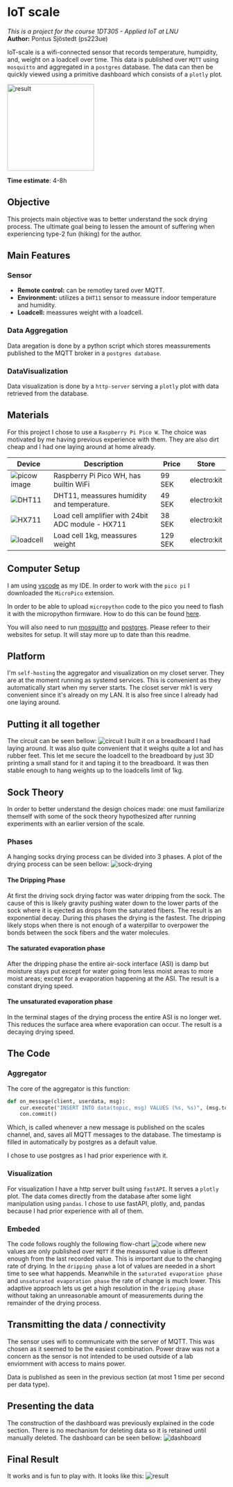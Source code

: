 # IoT scale

_This is a project for the course 1DT305 - Applied IoT at LNU_ <br>
**Author:** Pontus Sjöstedt (ps223ue)

IoT-scale is a wifi-connected sensor that records temperature, humpidity, and, weight on a loadcell over time. This data is published over `MQTT` using `mosquitto` and aggregated in a `postgres` database. The data can then be quickly viewed using a primitive dashboard which consists of a `plotly` plot.

<img src="images/device.png" alt="result" width="200"/>

**Time estimate**: 4-8h

## Objective

This projects main objective was to better understand the sock drying process. The ultimate goal being to lessen the amount of suffering when experiencing type-2 fun (hiking) for the author.

## Main Features

### Sensor

- **Remote control:** can be remotley tared over MQTT.
- **Environment:** utilizes a `DHT11` sensor to meassure indoor temperature and humidity.
- **Loadcell:** meassures weight with a loadcell.

### Data Aggregation

Data aregation is done by a python script which stores meassurements published to the MQTT broker in a `postgres database`.

### DataVisualization

Data visualization is done by a `http-server` serving a `plotly` plot with data retrieved from the database.

## Materials

For this project I chose to use a `Raspberry Pi Pico W`. The choice was motivated by me having previous experience with them. They are also dirt cheap and I had one laying around at home already.

| Device                           | Description                                       | Price   | Store       |
| -------------------------------- | ------------------------------------------------- | ------- | ----------- |
| ![picow image](images/picow.png) | Raspberry Pi Pico WH, has builtin WiFi            | 99 SEK  | electro:kit |
| ![DHT11](images/DHT11.png)       | DHT11, meassures humidity and temperature.        | 49 SEK  | electro:kit |
| ![HX711](images/hx711.png)       | Load cell amplifier with 24bit ADC module - HX711 | 38 SEK  | electro:kit |
| ![loadcell](images/cell.png)     | Load cell 1kg, meassures weight                   | 129 SEK | electro:kit |

## Computer Setup

I am using [vscode](https://code.visualstudio.com/) as my IDE. In order to work with the `pico pi` I downloaded the `MicroPico` extension.

In order to be able to upload `micropython` code to the pico you need to flash it with the micropython firmware. How to do this can be found [here](https://micropython.org/download/RPI_PICO_W/).

You will also need to run [mosquitto](https://mosquitto.org/) and [postgres](https://www.postgresql.org/). Please refeer to their websites for setup. It will stay more up to date than this readme.

## Platform

I'm `self-hosting` the aggregator and visualization on my closet server. They are at the moment running as systemd services. This is convenient as they automatically start when my server starts. The closet server mk1 is very convenient since it's already on my LAN. It is also free since I already had one laying around.

## Putting it all together

The circuit can be seen bellow:
![circuit](images/circuit.png)
I built it on a breadboard I had laying around. It was also quite convenient that it weighs quite a lot and has rubber feet. This let me secure the loadcell to the breadboard by just 3D printing a small stand for it and taping it to the breadboard. It was then stable enough to hang weights up to the loadcells limit of 1kg.

## Sock Theory

In order to better understand the design choices made: one must familiarize themself with some of the sock theory hypothesized after running experiments with an earlier version of the scale.

### Phases

A hanging socks drying process can be divided into 3 phases. A plot of the drying process can be seen bellow:
![sock-drying](images/drying-graph.png)

#### The Dripping Phase

At first the driving sock drying factor was water dripping from the sock. The cause of this is likely gravity pushing water down to the lower parts of the sock where it is ejected as drops from the saturated fibers. The result is an exponential decay. During this phases the drying is the fastest. The dripping likely stops when there is not enough of a waterpillar to overpower the bonds between the sock fibers and the water molecules.

#### The saturated evaporation phase

After the dripping phase the entire air-sock interface (ASI) is damp but moisture stays put except for water going from less moist areas to more moist areas; except for a evaporation happening at the ASI. The result is a constant drying speed.

#### The unsaturated evaporation phase

In the terminal stages of the drying process the entire ASI is no longer wet. This reduces the surface area where evaporation can occur. The result is a decaying drying speed.

## The Code

### Aggregator

The core of the aggregator is this function:

```python
def on_message(client, userdata, msg):
    cur.execute("INSERT INTO data(topic, msg) VALUES (%s, %s)", (msg.topic, msg.payload.decode()))
    con.commit()
```

Which, is called whenever a new message is published on the scales channel, and, saves all MQTT messages to the database. The timestamp is filled in automatically by postgres as a default value.

I chose to use postgres as I had prior experience with it.

### Visualization

For visualization I have a http server built using `fastAPI`. It serves a `plotly` plot. The data comes directly from the database after some light manipulation using `pandas`. I chose to use fastAPI, plotly, and, pandas because I had prior experience with all of them.

### Embeded

The code follows roughly the following flow-chart
![code](images/flow.svg)
where new values are only published over `MQTT` if the meassured value is different enough from the last recorded value. This is important due to the changing rate of drying. In the `dripping phase` a lot of values are needed in a short time to see what happends. Meanwhile in the `saturated evaporation phase` and `unsaturated evaporation phase` the rate of change is much lower. This adaptive approach lets us get a high resolution in the `dripping phase` without taking an unreasonable amount of measurements during the remainder of the drying process.

## Transmitting the data / connectivity

The sensor uses wifi to communicate with the server of MQTT. This was chosen as it seemed to be the easiest combination. Power draw was not a concern as the sensor is not intended to be used outside of a lab enviornment with access to mains power.

Data is published as seen in the previous section (at most 1 time per second per data type).

## Presenting the data

The construction of the dashboard was previously explained in the code section. There is no mechanism for deleting data so it is retained until manually deleted. The dashboard can be seen bellow:
![dashboard](images/dashboard.png)

## Final Result

It works and is fun to play with. It looks like this:
![result](images/device.png)
